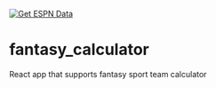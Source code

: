 [![Get ESPN Data](https://github.com/ilovemycat666/fantasy_calculator/actions/workflows/main.yml/badge.svg)](https://github.com/ilovemycat666/fantasy_calculator/actions/workflows/main.yml)

# fantasy_calculator

React app that supports fantasy sport team calculator
